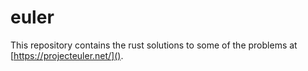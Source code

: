 # euler

This repository contains the rust solutions to some of the problems at [https://projecteuler.net/]().
